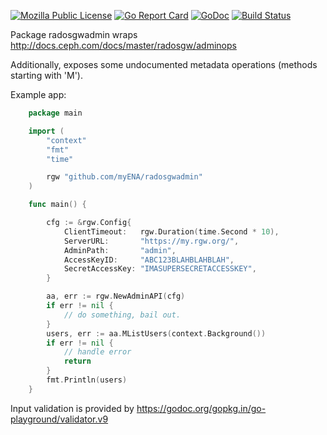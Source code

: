 [![Mozilla Public License](https://img.shields.io/badge/license-MPL-blue.svg)](https://www.mozilla.org/MPL)
[![Go Report Card](https://goreportcard.com/badge/github.com/myENA/radosgwadmin)](https://goreportcard.com/report/github.com/myENA/radosgwadmin)
[![GoDoc](https://godoc.org/github.com/myENA/radosgwadmin?status.svg)](https://godoc.org/github.com/myENA/radosgwadmin)
[![Build Status](https://travis-ci.org/myENA/radosgwadmin.svg?branch=master)](https://travis-ci.org/myENA/radosgwadmin)

Package radosgwadmin wraps http://docs.ceph.com/docs/master/radosgw/adminops

Additionally, exposes some undocumented metadata operations (methods starting with 'M').

Example app:
```go
    package main

    import (
        "context"
        "fmt"
        "time"

        rgw "github.com/myENA/radosgwadmin"
    )

    func main() {

        cfg := &rgw.Config{
            ClientTimeout:   rgw.Duration(time.Second * 10),
            ServerURL:       "https://my.rgw.org/",
            AdminPath:       "admin",
            AccessKeyID:     "ABC123BLAHBLAHBLAH",
            SecretAccessKey: "IMASUPERSECRETACCESSKEY",
        }

        aa, err := rgw.NewAdminAPI(cfg)
        if err != nil {
            // do something, bail out.
        }
        users, err := aa.MListUsers(context.Background())
        if err != nil {
            // handle error
            return
        }
        fmt.Println(users)
    }
```

Input validation is provided by https://godoc.org/gopkg.in/go-playground/validator.v9
